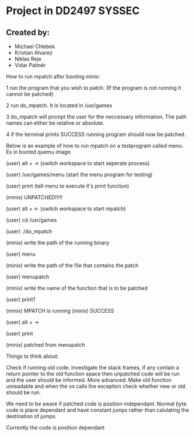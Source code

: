 # Project in DD2497 SYSSEC 


## Created by:
* Michael Chlebek
* Kristian Alvarez
* Niklas Reje
* Vidar Palmér

How to run mpatch after booting minix:

1 run the program that you wish to patch. (If the program is not running it cannot be patched)

2 run do_mpatch. It is located in /usr/games

3 do_mpatch will prompt the user for the neccessary information. The path names can either be relative or absolute.

4 if the terminal prints SUCCESS running program should now be patched.

Below is an example of how to run mpatch on a testprogram called menu.
Ex in booted quemu image.

(user) alt + ->					(switch workspace to start seperate process)

(user) /usr/games/menu			(start the menu program for testing)

(user) print 					(tell menu to execute it's print function)

(minix) UNPATCHED!!!!!

(user) alt + <-					(switch workspace to start mpatch)

(user) cd /usr/games

(user) ./do_mpatch

(minix) write the path of the running binary

(user) menu

(minix) write the path of the file that contains the patch

(user) menupatch

(minix) write the name of the function that is to be patched

(user) print1

(minix) MPATCH is running
(minix) SUCCESS

(user) alt + ->

(user) print

(minix) patched from menupatch



Things to think about:

Check if running old code. Investigate the stack frames, if any contain a return pointer to the old function space
then unpatched code will be run and the user should be informed.
More advanced: Make old function unreadable and when the os calls the exception check whether new or old should be run.

We need to be aware if patched code is position independant. Normal byte code is place dependant and have constant jumps rather than calulating the destination of jumps.

Currently the code is position dependant
